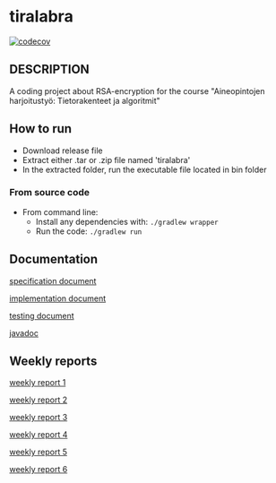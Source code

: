 # tiralabra

[![codecov](https://codecov.io/gh/SangSami/tiralabra/branch/main/graph/badge.svg?token=S2RJH7EL6I)](https://codecov.io/gh/SangSami/tiralabra)

## DESCRIPTION
A coding project about RSA-encryption for the course "Aineopintojen harjoitustyö: Tietorakenteet ja algoritmit"

## How to run

* Download release file
* Extract either .tar or .zip file named 'tiralabra'
* In the extracted folder, run the executable file located in bin folder

### From source code
* From command line: 
  * Install any dependencies with: `./gradlew wrapper`
  * Run the code: `./gradlew run`

## Documentation
[specification document](https://github.com/Sangsami/tiralabra/blob/main/documents/specification%20document.md)

[implementation document](https://github.com/Sangsami/tiralabra/blob/main/documents/implementation%20document.md)

[testing document](https://github.com/Sangsami/tiralabra/blob/main/documents/testing%20document.md)

[javadoc](https://sangsami.github.io/tiralabra/javadoc/)

## Weekly reports 
[weekly report 1](https://github.com/Sangsami/tiralabra/blob/main/documents/weekly%20report%201.md)

[weekly report 2](https://github.com/Sangsami/tiralabra/blob/main/documents/weekly%20report%202.md)

[weekly report 3](https://github.com/Sangsami/tiralabra/blob/main/documents/weekly%20report%203.md)

[weekly report 4](https://github.com/Sangsami/tiralabra/blob/main/documents/weekly%20report%204.md)

[weekly report 5](https://github.com/Sangsami/tiralabra/blob/main/documents/weekly%20report%205.md)

[weekly report 6](https://github.com/Sangsami/tiralabra/blob/main/documents/weekly%20report%206.md)
